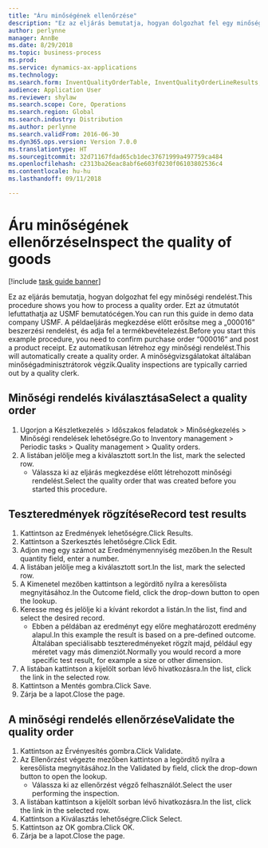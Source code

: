 ```yaml
--- 
title: "Áru minőségének ellenőrzése"
description: "Ez az eljárás bemutatja, hogyan dolgozhat fel egy minőségi rendelést."
author: perlynne
manager: AnnBe
ms.date: 8/29/2018
ms.topic: business-process
ms.prod: 
ms.service: dynamics-ax-applications
ms.technology: 
ms.search.form: InventQualityOrderTable, InventQualityOrderLineResults, HcmWorkerLookUp
audience: Application User
ms.reviewer: shylaw
ms.search.scope: Core, Operations
ms.search.region: Global
ms.search.industry: Distribution
ms.author: perlynne
ms.search.validFrom: 2016-06-30
ms.dyn365.ops.version: Version 7.0.0
ms.translationtype: HT
ms.sourcegitcommit: 32d71167fdad65cb1dec37671999a497759ca484
ms.openlocfilehash: c2313ba26eac8abf6e603f0230f06103802536c4
ms.contentlocale: hu-hu
ms.lasthandoff: 09/11/2018

---
```

# <a name="inspect-the-quality-of-goods"></a><span data-ttu-id="a315b-103">Áru minőségének ellenőrzése</span><span class="sxs-lookup"><span data-stu-id="a315b-103">Inspect the quality of goods</span></span>

[!include [task guide banner](../../includes/task-guide-banner.md)]

<span data-ttu-id="a315b-104">Ez az eljárás bemutatja, hogyan dolgozhat fel egy minőségi rendelést.</span><span class="sxs-lookup"><span data-stu-id="a315b-104">This procedure shows you how to process a quality order.</span></span> <span data-ttu-id="a315b-105">Ezt az útmutatót lefuttathatja az USMF bemutatócégen.</span><span class="sxs-lookup"><span data-stu-id="a315b-105">You can run this guide in demo data company USMF.</span></span> <span data-ttu-id="a315b-106">A példaeljárás megkezdése előtt erősítse meg a „000016” beszerzési rendelést, és adja fel a termékbevételezést.</span><span class="sxs-lookup"><span data-stu-id="a315b-106">Before you start this example procedure, you need to confirm purchase order “000016” and post a product receipt.</span></span> <span data-ttu-id="a315b-107">Ez automatikusan létrehoz egy minőségi rendelést.</span><span class="sxs-lookup"><span data-stu-id="a315b-107">This will automatically create a quality order.</span></span> <span data-ttu-id="a315b-108">A minőségvizsgálatokat általában minőségadminisztrátorok végzik.</span><span class="sxs-lookup"><span data-stu-id="a315b-108">Quality inspections are typically carried out by a quality clerk.</span></span>


## <a name="select-a-quality-order"></a><span data-ttu-id="a315b-109">Minőségi rendelés kiválasztása</span><span class="sxs-lookup"><span data-stu-id="a315b-109">Select a quality order</span></span>
1. <span data-ttu-id="a315b-110">Ugorjon a Készletkezelés > Időszakos feladatok > Minőségkezelés > Minőségi rendelések lehetőségre.</span><span class="sxs-lookup"><span data-stu-id="a315b-110">Go to Inventory management > Periodic tasks > Quality management > Quality orders.</span></span>
2. <span data-ttu-id="a315b-111">A listában jelölje meg a kiválasztott sort.</span><span class="sxs-lookup"><span data-stu-id="a315b-111">In the list, mark the selected row.</span></span>
    * <span data-ttu-id="a315b-112">Válassza ki az eljárás megkezdése előtt létrehozott minőségi rendelést.</span><span class="sxs-lookup"><span data-stu-id="a315b-112">Select the quality order that was created before you started this procedure.</span></span>  

## <a name="record-test-results"></a><span data-ttu-id="a315b-113">Teszteredmények rögzítése</span><span class="sxs-lookup"><span data-stu-id="a315b-113">Record test results</span></span>
1. <span data-ttu-id="a315b-114">Kattintson az Eredmények lehetőségre.</span><span class="sxs-lookup"><span data-stu-id="a315b-114">Click Results.</span></span>
2. <span data-ttu-id="a315b-115">Kattintson a Szerkesztés lehetőségre.</span><span class="sxs-lookup"><span data-stu-id="a315b-115">Click Edit.</span></span>
3. <span data-ttu-id="a315b-116">Adjon meg egy számot az Eredménymennyiség mezőben.</span><span class="sxs-lookup"><span data-stu-id="a315b-116">In the Result quantity field, enter a number.</span></span>
4. <span data-ttu-id="a315b-117">A listában jelölje meg a kiválasztott sort.</span><span class="sxs-lookup"><span data-stu-id="a315b-117">In the list, mark the selected row.</span></span>
5. <span data-ttu-id="a315b-118">A Kimenetel mezőben kattintson a legördítő nyílra a keresőlista megnyitásához.</span><span class="sxs-lookup"><span data-stu-id="a315b-118">In the Outcome field, click the drop-down button to open the lookup.</span></span>
6. <span data-ttu-id="a315b-119">Keresse meg és jelölje ki a kívánt rekordot a listán.</span><span class="sxs-lookup"><span data-stu-id="a315b-119">In the list, find and select the desired record.</span></span>
    * <span data-ttu-id="a315b-120">Ebben a példában az eredményt egy előre meghatározott eredmény alapul.</span><span class="sxs-lookup"><span data-stu-id="a315b-120">In this example the result is based on a pre-defined outcome.</span></span> <span data-ttu-id="a315b-121">Általában speciálisabb teszteredményeket rögzít majd, például egy méretet vagy más dimenziót.</span><span class="sxs-lookup"><span data-stu-id="a315b-121">Normally you would record a more specific test result, for example a size or other dimension.</span></span>  
7. <span data-ttu-id="a315b-122">A listában kattintson a kijelölt sorban lévő hivatkozásra.</span><span class="sxs-lookup"><span data-stu-id="a315b-122">In the list, click the link in the selected row.</span></span>
8. <span data-ttu-id="a315b-123">Kattintson a Mentés gombra.</span><span class="sxs-lookup"><span data-stu-id="a315b-123">Click Save.</span></span>
9. <span data-ttu-id="a315b-124">Zárja be a lapot.</span><span class="sxs-lookup"><span data-stu-id="a315b-124">Close the page.</span></span>

## <a name="validate-the-quality-order"></a><span data-ttu-id="a315b-125">A minőségi rendelés ellenőrzése</span><span class="sxs-lookup"><span data-stu-id="a315b-125">Validate the quality order</span></span>
1. <span data-ttu-id="a315b-126">Kattintson az Érvényesítés gombra.</span><span class="sxs-lookup"><span data-stu-id="a315b-126">Click Validate.</span></span>
2. <span data-ttu-id="a315b-127">Az Ellenőrzést végezte mezőben kattintson a legördítő nyílra a keresőlista megnyitásához.</span><span class="sxs-lookup"><span data-stu-id="a315b-127">In the Validated by field, click the drop-down button to open the lookup.</span></span>
    * <span data-ttu-id="a315b-128">Válassza ki az ellenőrzést végző felhasználót.</span><span class="sxs-lookup"><span data-stu-id="a315b-128">Select the user performing the inspection.</span></span>  
3. <span data-ttu-id="a315b-129">A listában kattintson a kijelölt sorban lévő hivatkozásra.</span><span class="sxs-lookup"><span data-stu-id="a315b-129">In the list, click the link in the selected row.</span></span>
4. <span data-ttu-id="a315b-130">Kattintson a Kiválasztás lehetőségre.</span><span class="sxs-lookup"><span data-stu-id="a315b-130">Click Select.</span></span>
5. <span data-ttu-id="a315b-131">Kattintson az OK gombra.</span><span class="sxs-lookup"><span data-stu-id="a315b-131">Click OK.</span></span>
6. <span data-ttu-id="a315b-132">Zárja be a lapot.</span><span class="sxs-lookup"><span data-stu-id="a315b-132">Close the page.</span></span>


